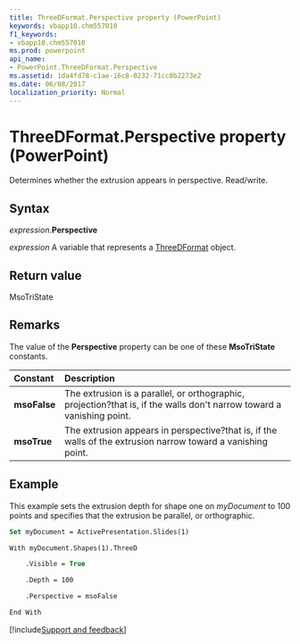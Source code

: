```yaml
---
title: ThreeDFormat.Perspective property (PowerPoint)
keywords: vbapp10.chm557010
f1_keywords:
- vbapp10.chm557010
ms.prod: powerpoint
api_name:
- PowerPoint.ThreeDFormat.Perspective
ms.assetid: 1da4fd78-c1ae-16c8-0232-71cc0b2273e2
ms.date: 06/08/2017
localization_priority: Normal
---
```



# ThreeDFormat.Perspective property (PowerPoint)

Determines whether the extrusion appears in perspective. Read/write.


## Syntax

_expression_.**Perspective**

 _expression_ A variable that represents a [ThreeDFormat](./PowerPoint.ThreeDFormat.md) object.


## Return value

MsoTriState


## Remarks

The value of the  **Perspective** property can be one of these **MsoTriState** constants.



|Constant|Description|
|:-----|:-----|
|**msoFalse**|The extrusion is a parallel, or orthographic, projection?that is, if the walls don't narrow toward a vanishing point. |
|**msoTrue**| The extrusion appears in perspective?that is, if the walls of the extrusion narrow toward a vanishing point.|

## Example

This example sets the extrusion depth for shape one on  _myDocument_ to 100 points and specifies that the extrusion be parallel, or orthographic.


```vb
Set myDocument = ActivePresentation.Slides(1)

With myDocument.Shapes(1).ThreeD

    .Visible = True

    .Depth = 100

    .Perspective = msoFalse

End With
```

[!include[Support and feedback](~/includes/feedback-boilerplate.md)]